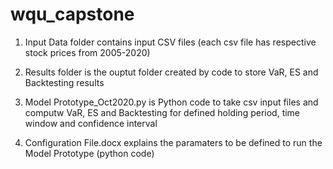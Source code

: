 # wqu_capstone
1) Input Data folder contains input CSV files (each csv file has respective stock prices from 2005-2020)

2) Results folder is the ouptut folder created by code to store VaR, ES and Backtesting results

3) Model Prototype_Oct2020.py is Python code to take csv input files and computw VaR, ES and Backtesting for defined holding period, time window and confidence interval

4) Configuration File.docx explains the paramaters to be defined to run the Model Prototype (python code)
